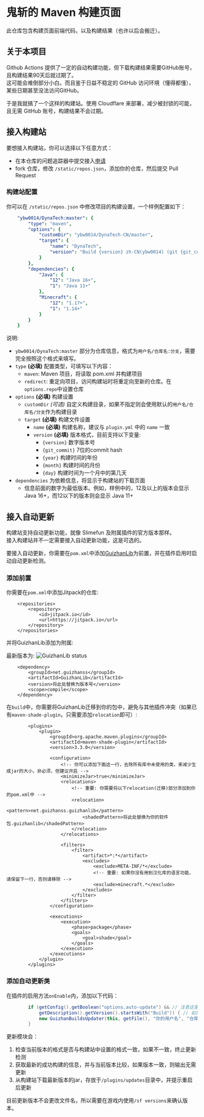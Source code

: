 # 鬼斩的 Maven 构建页面

此仓库包含构建页面前端代码，以及构建结果（也许以后会搬迁）。

## 关于本项目

Github Actions 提供了一定的自动构建功能，但下载构建结果需要GitHub账号，且构建结果90天后就过期了。  
这可能会难倒部分小白。而且鉴于日益不稳定的 GitHub 访问环境（懂得都懂），某些日期甚至没法访问GitHub。

于是我就搞了一个这样的构建站。使用 Cloudflare 来部署，减少被封锁的可能，且无需 GitHub 账号，构建结果不会过期。

## 接入构建站

要想接入构建站，你可以选择以下任意方式：

* 在本仓库的问题追踪器中提交接入[申请](https://github.com/ybw0014/maven-builds/issues)
* fork 仓库，修改 `/static/repos.json`，添加你的仓库，然后提交 Pull Request

### 构建站配置

你可以在 `/static/repos.json` 中修改项目的构建设置，一个样例配置如下：

```yaml
    "ybw0014/DynaTech:master": {
        "type": "maven",
        "options": {
            "customDir": "ybw0014/DynaTech-CN/master",
            "target": {
                "name": "DynaTech",
                "version": "Build {version} zh-CN(ybw0014) (git {git_commit})"
            }
        },
        "dependencies": {
            "Java": {
                "12": "Java 16+",
                "1": "Java 11+"
            },
            "Minecraft": {
                "12": "1.17+",
                "1": "1.14+"
            }
        }
    }
```

说明:

- `ybw0014/DynaTech:master` 部分为仓库信息，格式为`用户名/仓库名:分支`，需要完全按照这个格式来填写。
- `type` **(必填)** 配置类型，可填写以下内容：
    - `maven`: Maven 项目，将读取 pom.xml 并构建项目
    - `redirect`: 重定向项目，访问构建站时将重定向至新的仓库。在`options.repo`中设置仓库
- `options` **(必填)** 构建设置
    - `customDir` *(可选)* 自定义构建目录，如果不指定则会使用默认的`用户名/仓库名/分支`作为构建目录
    - `target` **(必填)** 构建文件设置
        - `name` **(必填)** 构建名称，建议与 `plugin.yml` 中的 `name` 一致
        - `version` **(必填)** 版本格式，目前支持以下变量:
            - `{version}` 数字版本号
            - `{git_commit}` 7位的commit hash
            - `{year}` 构建时间的年份
            - `{month}` 构建时间的月份
            - `{day}` 构建时间为一个月中的第几天
- `dependencies` 为依赖信息，将显示于构建站的下载页面
    - 信息前面的数字为最低版本。例如，样例中的，12及以上的版本会显示Java 16+，而12以下的版本则会显示 Java 11+


## 接入自动更新

构建站支持自动更新功能，就像 Slimefun 及附属插件的官方版本那样。  
接入构建站并不一定需要接入自动更新功能，这是可选的。  

要接入自动更新，你需要在`pom.xml`中添加[GuizhanLib](https://github.com/ybw0014/GuizhanLib)为前置，并在插件启用时启动自动更新检测。

### 添加前置

你需要在`pom.xml`中添加Jitpack的仓库:

```
    <repositories>
        <repository>
            <id>jitpack.io</id>
            <url>https://jitpack.io</url>
        </repository>
    </repositories>
```

并将GuizhanLib添加为附属:

最新版本为: ![GuizhanLib status](https://jitpack.io/v/net.guizhanss/GuizhanLib.svg)

```
    <dependency>
        <groupId>net.guizhanss</groupId>
        <artifactId>GuizhanLib</artifactId>
        <version>将此处替换为版本号</version>
        <scope>compile</scope>
    </dependency>
```

在`build`中，你需要将GuizhanLib迁移到你的包中，避免与其他插件冲突（如果已有`maven-shade-plugin`，只需要添加`relocation`即可）:

```
        <plugins>
            <plugin>
                <groupId>org.apache.maven.plugins</groupId>
                <artifactId>maven-shade-plugin</artifactId>
                <version>3.3.0</version>

                <configuration>
                    <!-- 你可以添加下面这一行，去除所有库中未使用的类，来减少生成jar的大小，非必须，但建议开启 -->
                    <minimizeJar>true</minimizeJar>
                    <relocations>
                        <!-- 重要: 你需要将以下relocation(迁移)部分添加到你的pom.xml中 -->
                        <relocation>
                            <pattern>net.guizhanss.guizhanlib</pattern>
                            <shadedPattern>将此处替换为你的软件包.guizhanlib</shadedPattern>
                        </relocation>
                    </relocations>

                    <filters>
                        <filter>
                            <artifact>*:*</artifact>
                            <excludes>
                                <exclude>META-INF/*</exclude>
                                <!-- 重要: 如果你没有用到汉化库的语言功能，请保留下一行，否则请移除 -->
                                <exclude>minecraft.*</exclude>
                            </excludes>
                        </filter>
                    </filters>
                </configuration>

                <executions>
                    <execution>
                        <phase>package</phase>
                        <goals>
                            <goal>shade</goal>
                        </goals>
                    </execution>
                </executions>
            </plugin>
        </plugins>
```

### 添加自动更新类

在插件的启用方法`onEnable`内，添加以下代码：

```java
        if (getConfig().getBoolean("options.auto-update") && // 注意这里，如果config.yml中直接是`auto-config`那就得把前面的`options.`去掉
            getDescription().getVersion().startsWith("Build")) { // 如果你修改了版本格式，按需修改。你也可以去除这一部分
            new GuizhanBuildsUpdater(this, getFile(), "你的用户名", "仓库名", "分支", false, "zh-CN").start(); // 必须修改
        }
```

更新模块会：

1. 检查当前版本的格式是否与构建站中设置的格式一致，如果不一致，终止更新检测
2. 获取最新的成功构建的信息，并与当前版本比较，如果版本一致，则输出无需更新
3. 从构建站下载最新版本的jar，存放于`/plugins/updates`目录中，并提示重启后更新

目前更新版本不会更改文件名，所以需要在游戏内使用`/sf versions`来确认版本。
